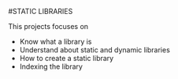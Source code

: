 #STATIC LIBRARIES

This projects focuses on
 * Know what a library is
 * Understand about static and dynamic libraries
 * How to create a static library
 * Indexing the library
